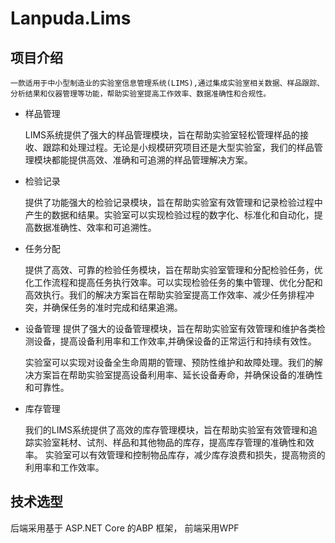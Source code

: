 # Lanpuda.Lims

## 项目介绍

    一款适用于中小型制造业的实验室信息管理系统(LIMS),通过集成实验室相关数据、样品跟踪、分析结果和仪器管理等功能，帮助实验室提高工作效率、数据准确性和合规性。

- 样品管理

    LIMS系统提供了强大的样品管理模块，旨在帮助实验室轻松管理样品的接收、跟踪和处理过程。无论是小规模研究项目还是大型实验室，我们的样品管理模块都能提供高效、准确和可追溯的样品管理解决方案。
- 检验记录

    提供了功能强大的检验记录模块，旨在帮助实验室有效管理和记录检验过程中产生的数据和结果。实验室可以实现检验过程的数字化、标准化和自动化，提高数据准确性、效率和可追溯性。

- 任务分配

    提供了高效、可靠的检验任务模块，旨在帮助实验室管理和分配检验任务，优化工作流程和提高任务执行效率。可以实现检验任务的集中管理、优化分配和高效执行。我们的解决方案旨在帮助实验室提高工作效率、减少任务排程冲突，并确保任务的准时完成和结果追溯。

- 设备管理
    提供了强大的设备管理模块，旨在帮助实验室有效管理和维护各类检测设备，提高设备利用率和工作效率,并确保设备的正常运行和持续有效性。

    实验室可以实现对设备全生命周期的管理、预防性维护和故障处理。我们的解决方案旨在帮助实验室提高设备利用率、延长设备寿命，并确保设备的准确性和可靠性。

- 库存管理

    我们的LIMS系统提供了高效的库存管理模块，旨在帮助实验室有效管理和追踪实验室耗材、试剂、样品和其他物品的库存，提高库存管理的准确性和效率。 实验室可以有效管理和控制物品库存，减少库存浪费和损失，提高物资的利用率和工作效率。

## 技术选型

后端采用基于 ASP.NET Core 的ABP 框架，
前端采用WPF



